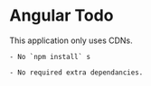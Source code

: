 # Angular Todo

This application only uses CDNs. 

    - No `npm install` s

    - No required extra dependancies.